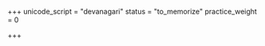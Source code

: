 +++
unicode_script = "devanagari"
status = "to_memorize"
practice_weight = 0

+++
<div class="js_include" url="/vedAH_sAma/paravastu-saama/devaH/misc-devas/somaM-rAjAnam/"  newLevelForH1="1" includeTitle="true"> </div>